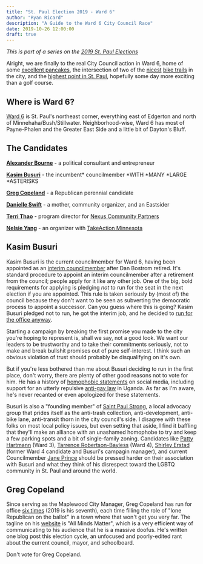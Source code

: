 ```yaml
---
title: "St. Paul Election 2019 - Ward 6"
author: "Ryan Ricard"
description: "A Guide to the Ward 6 City Council Race"
date: 2019-10-26 12:00:00
draft: true
---
```


*This is part of a series on the [2019 St. Paul Elections](https://firewally.net/post/st-paul-election-guide-2019)*

Alright, we are finally to the real City Council action in Ward 6, home of some [excellent pancakes](http://www.cookstp.com/), the intersection of two of the [nicest](https://www.ramseycounty.us/sites/default/files/Parks%20and%20Recreation/Regional%20Trail%20Maps%20-%20Bruce%20Vento.pdf) [bike trails](https://www.dnr.state.mn.us/state_trails/gateway/index.html) in the city,  and the [highest point in St. Paul](https://www.twincities.com/2019/05/27/st-paul-port-authority-inches-closer-toward-buying-shuttered-hillcrest-golf-site-but-were-not-there-yet/), hopefully some day more exciting than a golf course. 

## Where is Ward 6?

[Ward 6](https://www.arcgis.com/apps/MapSeries/index.html?appid=52051e36d5054be09480a256803c07c8) is St. Paul's northeast corner, everything east of Edgerton and north of Minnehaha/Bush/Stillwater. Neighborhood-wise, Ward 6 has most of Payne-Phalen and the Greater East Side and a little bit of Dayton's Bluff. 

## The Candidates

[**Alexander Bourne**](http://alexjbourne.com/index/) - a political consultant and entrepreneur

[**Kasim Busuri**](https://neighborsforbusuri.org/) - the incumbent\* councilmember \*WITH \*MANY \*LARGE \*ASTERISKS

[**Greg Copeland**](https://gregcopeland911.wordpress.com/tag/greg-copeland/) - a Republican perennial candidate

[**Danielle Swift**](http://www.swiftfor6.com/) -  a mother, community organizer, and an Eastsider

[**Terri Thao**](https://www.territhao.org/) - program director for [Nexus Community Partners](https://www.nexuscp.org/)

[**Nelsie Yang**](https://www.nelsieyang.com/) - an organizer with [TakeAction Minnesota](https://www.takeactionminnesota.org/)


## Kasim Busuri

Kasim Busuri is the current councilmember for Ward 6, having been appointed as an [interim councilmember](https://www.twincities.com/2019/01/17/kassim-busuri-st-paul-city-council-dan-bostrom-ward-6-seat/) after Dan Bostrom retired. It's standard procedure to appoint an interim councilmember after a retirement from the council; people apply for it like any other job. One of the big, bold requirements for applying is pledging *not* to run for the seat in the next election if you are appointed. This rule is taken seriously by (most of) the council because they don't want to be seen as subverting the democratic process to appoint a successor. Can you guess where this is going? Kasim Busuri pledged not to run, he got the interim job, and he decided to [run for the office anyway](https://www.twincities.com/2019/05/16/kassim-busuri-interim-st-paul-city-council-member-to-run-for-ward-6-seat-after-pledging-not-to/). 

Starting a campaign by breaking the first promise you made to the city you're hoping to represent is, shall we say, not a good look. We want our leaders to be trustworthy and to take their commitments seriously, not to make and break bullshit promises out of pure self-interest. I think such an obvious violation of trust should probably be disqualifying on it's own. 

But if you're less bothered than me about Busuri deciding to run in the first place, don't worry, there are plenty of other good reasons not to vote for him. He has a history of [homophobic statements](https://www.twincities.com/2019/06/20/st-paul-council-member-kassim-busuri-accused-of-anti-gay-remarks/) on social media, including support for an utterly repulsive [anti-gay law](https://www.amnestyusa.org/anti-homosexuality-bill-could-mean-a-death-sentence-for-lgbt-people-in-uganda/) in Uganda. As far as I'm aware, he's never recanted or even apologized for these statements.

Busuri is also a "founding member" of [Saint Paul Strong](https://www.saintpaulstrong.com/), a local advocacy group that prides itself as the anti-trash collection, anti-development, anti-bike lane, anti-transit thorn in the city council's side. I disagree with these folks on most local policy issues, but even setting that aside, I find it baffling that they'll make an alliance with an unashamed homophobe to try and keep a few parking spots and a bit of single-family zoning. Candidates like [Patty Hartmann](https://www.facebook.com/pattyhartmannward3/photos/br.AbrLkWv5m8am-qgKtQDT-l27WP3kqqktvPNoaC51DsITTlM4KbD_dw5SZhrqyiXNwq2daS__tVvoqF9oTolFy1wqP-61trhd_6L-BByMHqUqTtRCneUJDwmioRIZYgrmOxM/931623897192531/?type=1) (Ward 3), [Tarrence Robertson-Bayless](https://www.facebook.com/pattyhartmannward3/photos/br.AbrLkWv5m8am-qgKtQDT-l27WP3kqqktvPNoaC51DsITTlM4KbD_dw5SZhrqyiXNwq2daS__tVvoqF9oTolFy1wqP-61trhd_6L-BByMHqUqTtRCneUJDwmioRIZYgrmOxM/931623897192531/?type=1) (Ward 4), [Shirley Erstad](http://www.startribune.com/as-st-paul-city-council-s-odd-man-out-kassim-busuri-faces-an-uncertain-future/561078362/) (former Ward 4 candidate and Busuri's campagin manager), and current Councilmember [Jane Prince](https://www.twincities.com/2019/10/23/prince-busuri-theres-a-better-way-through-this-st-paul-trash-mess/) should be pressed harder on their association with Busuri and what they think of his disrespect toward the LGBTQ community in St. Paul and around the world. 

## Greg Copeland

Since serving as the Maplewood City Manager, Greg Copeland has run for office [six times](https://ballotpedia.org/Greg_Copeland) (2019 is his seventh), each time filling the role of "lone Republican on the ballot" in a town where that won't get you very far. The tagline on his [website](https://gregcopeland911.wordpress.com/) is "All Minds Matter", which is a very efficient way of communicating to his audience that he is a massive doofus. He's written one blog post this election cycle, an unfocused and poorly-edited rant about the current council, mayor, and schoolboard. 

Don't vote for Greg Copeland. 

